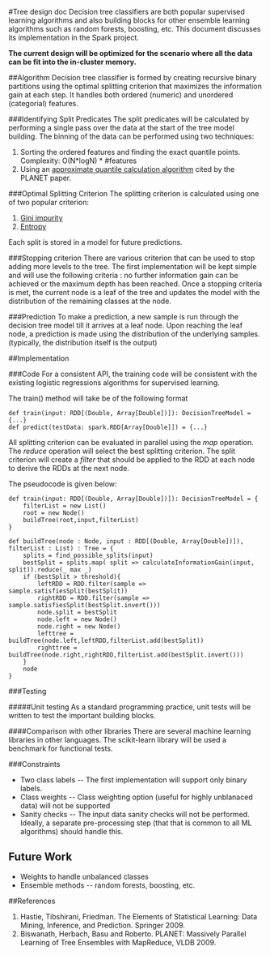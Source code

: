#Tree design doc
Decision tree classifiers are both popular supervised learning algorithms and also building blocks for other ensemble learning algorithms such as random forests, boosting, etc. This document discusses its implementation in the Spark project.

**The current design will be optimized for the scenario where all the data can be fit into the in-cluster memory.**

##Algorithm
Decision tree classifier is formed by creating recursive binary partitions using the optimal splitting criterion that maximizes the information gain at each step. It handles both ordered (numeric) and unordered (categorial) features.

###Identifying Split Predicates
The split predicates will be calculated by performing a single pass over the data  at the start of the tree model building. The binning of the data can be performed using two techniques:

1. Sorting the ordered features and finding the exact quantile points. Complexity: O(N*logN) * #features
2. Using an [approximate quantile calculation algorithm](http://infolab.stanford.edu/~manku/papers/99sigmod-unknown.pdf) cited by the PLANET paper. 

###Optimal Splitting Criterion
The splitting criterion is calculated using one of two popular criterion:

1. [Gini impurity](http://en.wikipedia.org/wiki/Gini_coefficient)
2. [Entropy](http://en.wikipedia.org/wiki/Information_gain_in_decision_trees)

Each split is stored in a model for future predictions.

###Stopping criterion
There are various criterion that can be used to stop adding more levels to the tree. The first implementation will be kept simple and will use the following criteria : no further information gain can be achieved or the maximum depth has been reached. Once a stopping criteria is met, the current node is a leaf of the tree and updates the model with the distribution of the remaining classes at the node.

###Prediction
To make a prediction, a new sample is run through the decision tree model till it arrives at a leaf node. Upon reaching the leaf node, a prediction is made using the distribution of the underlying samples. (typically, the distribution itself is the output)

##Implementation

###Code
For a consistent API, the training code will be consistent with the existing logistic regressions algorithms for supervised learning.

The train() method will take be of the following format

    def train(input: RDD[(Double, Array[Double])]): DecisionTreeModel = {...}
    def predict(testData: spark.RDD[Array[Double]]) = {...}

All splitting criterion can be evaluated in parallel using the *map* operation. The *reduce* operation will select the best splitting criterion. The split criterion will create a *filter* that should be applied to the RDD at each node to derive the RDDs at the next node.

The pseudocode is given below:

    def train(input: RDD[(Double, Array[Double])]): DecisionTreeModel = {
		filterList = new List()
		root = new Node()
		buildTree(root,input,filterList)
	}
	
	def buildTree(node : Node, input : RDD[(Double, Array[Double])]), filterList : List) : Tree = {
		splits = find_possible_splits(input)
		bestSplit = splits.map( split => calculateInformationGain(input, split)).reduce(_ max _)
		if (bestSplit > threshold){
			leftRDD = RDD.filter(sample => sample.satisfiesSplit(bestSplit))
			rightRDD = RDD.filter(sample => sample.satisfiesSplit(bestSplit.invert()))
			node.split = bestSplit
			node.left = new Node()
			node.right = new Node()
			lefttree = buildTree(node.left,leftRDD,filterList.add(bestSplit))
			righttree = buildTree(node.right,rightRDD,filterList.add(bestSplit.invert()))
		}
		node
	}

###Testing

#####Unit testing
As a standard programming practice, unit tests will be written to test the important building blocks.

####Comparison with other libraries
There are several machine learning libraries in other languages. The scikit-learn library will be used a benchmark for functional tests.

###Constraints
+ Two class labels -- The first implementation will support only binary labels.
+ Class weights -- Class weighting option (useful for highly unblanaced data) will not be supported
+ Sanity checks -- The input data sanity checks will not be performed. Ideally, a separate pre-processing step (that that is common to all ML algorithms) should handle this.

## Future Work
+ Weights to handle unbalanced classes
+ Ensemble methods -- random forests, boosting, etc.

##References
1. Hastie, Tibshirani, Friedman. The Elements of Statistical Learning: Data Mining, Inference, and Prediction. Springer 2009.
2. Biswanath, Herbach, Basu and Roberto. PLANET: Massively Parallel Learning of Tree Ensembles with MapReduce, VLDB 2009.